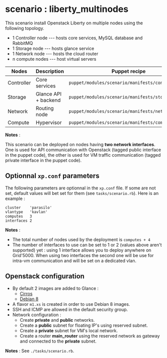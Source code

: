 # scenario : liberty_multinodes

This scenario install Openstack Liberty on multiple nodes using the following topology.

* 1 Controller node --- hosts core services, MySQL database and RabbitMQ
* 1 Storage node --- hosts glance service
* 1 Network node --- hosts the cloud router
* n compute nodes --- host virtual servers


Nodes         | Description         | Puppet recipe
--------------|-------------------- | -------------
Controller    | Core services       | `puppet/modules/scenario/manifests/controller.pp`
Storage       | Glance API + backend| `puppet/modules/scenario/manifests/storage.pp`
Network       | Routing node        | `puppet/modules/scenario/manifests/network.pp`
Compute       | Hypervisor          | `puppet/modules/scenario/manifests/compute.pp`

__Notes__ :

This scenario can be deployed on nodes having **two network interfaces**. One is used for API
communication with Openstack (tagged public interface in the puppet code), the other
is used for VM traffic communication (tagged private interface in the puppet code).

## Optionnal ```xp.conf``` parameters

The following parameters are optionnal in the ```xp.conf``` file. If some are not set,
default values will bet set for them (see ```tasks/scenario.rb```). Here is an example :

```
cluster    'parasilo'
vlantype   'kavlan'
computes   3
interfaces 2
```

__Notes__ :  

* The total number of nodes used by the deployment is ```computes + 4```
* The number of interfaces to use can be set to 1 or 2 (values above aren't supported) yet : using 1 interface allows you to deploy anywhere on Grid'5000. When using two interfaces the second one will be use for intra-vm communication and will be set on a dedicated vlan.



## Openstack configuration

* By default 2 images are added to Glance :
  * [Cirros](http://download.cirros-cloud.net/0.3.4)
  * [Debian 8](http://cdimage.debian.org/cdimage/openstack/)
* A flavor `m1.xs` is created in order to use Debian 8 images.
* SSH and ICMP are allowed in the default security group.
* Network configuration :
  * Create __private__ and __public__ networks.
  * Create a __public__ subnet for floating IP's using reserved subnet.
  * Create a __private__ subnet for VM's local network.
  * Create a router __main_router__ using the reserved network as gateway and connected to the __private__ subnet.

__Notes__ : See `./tasks/scenario.rb`.
